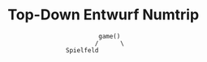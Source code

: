 # Top-Down Entwurf Numtrip

                             game()
                            /      \
                    Spielfeld      